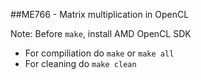 
##ME766 - Matrix multiplication in OpenCL

Note: Before `make`, install AMD OpenCL SDK
* For compiliation do `make` or `make all`
* For cleaning do `make clean`

